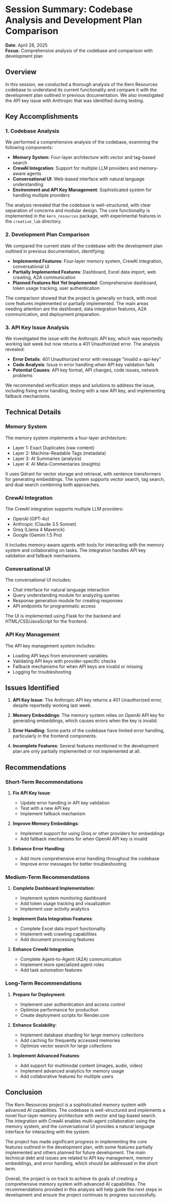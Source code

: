 # Session Summary: Codebase Analysis and Development Plan Comparison

**Date**: April 28, 2025  
**Focus**: Comprehensive analysis of the codebase and comparison with development plan

## Overview

In this session, we conducted a thorough analysis of the Kern Resources codebase to understand its current functionality and compare it with the development plan outlined in previous documentation. We also investigated the API key issue with Anthropic that was identified during testing.

## Key Accomplishments

### 1. Codebase Analysis

We performed a comprehensive analysis of the codebase, examining the following components:

- **Memory System**: Four-layer architecture with vector and tag-based search
- **CrewAI Integration**: Support for multiple LLM providers and memory-aware agents
- **Conversational UI**: Web-based interface with natural language understanding
- **Environment and API Key Management**: Sophisticated system for handling multiple providers

The analysis revealed that the codebase is well-structured, with clear separation of concerns and modular design. The core functionality is implemented in the `kern_resources` package, with experimental features in the `creative_lab` directory.

### 2. Development Plan Comparison

We compared the current state of the codebase with the development plan outlined in previous documentation, identifying:

- **Implemented Features**: Four-layer memory system, CrewAI integration, conversational UI
- **Partially Implemented Features**: Dashboard, Excel data import, web crawling, A2A communication
- **Planned Features Not Yet Implemented**: Comprehensive dashboard, token usage tracking, user authentication

The comparison showed that the project is generally on track, with most core features implemented or partially implemented. The main areas needing attention are the dashboard, data integration features, A2A communication, and deployment preparation.

### 3. API Key Issue Analysis

We investigated the issue with the Anthropic API key, which was reportedly working last week but now returns a 401 Unauthorized error. The analysis revealed:

- **Error Details**: 401 Unauthorized error with message "invalid x-api-key"
- **Code Analysis**: Issue in error handling when API key validation fails
- **Potential Causes**: API key format, API changes, code issues, network problems

We recommended verification steps and solutions to address the issue, including fixing error handling, testing with a new API key, and implementing fallback mechanisms.

## Technical Details

### Memory System

The memory system implements a four-layer architecture:
- Layer 1: Exact Duplicates (raw content)
- Layer 2: Machine-Readable Tags (metadata)
- Layer 3: AI Summaries (analysis)
- Layer 4: AI Meta-Commentaries (insights)

It uses Qdrant for vector storage and retrieval, with sentence transformers for generating embeddings. The system supports vector search, tag search, and dual search combining both approaches.

### CrewAI Integration

The CrewAI integration supports multiple LLM providers:
- OpenAI (GPT-4o)
- Anthropic (Claude 3.5 Sonnet)
- Groq (Llama 4 Maverick)
- Google (Gemini 1.5 Pro)

It includes memory-aware agents with tools for interacting with the memory system and collaborating on tasks. The integration handles API key validation and fallback mechanisms.

### Conversational UI

The conversational UI includes:
- Chat interface for natural language interaction
- Query understanding module for analyzing queries
- Response generation module for creating responses
- API endpoints for programmatic access

The UI is implemented using Flask for the backend and HTML/CSS/JavaScript for the frontend.

### API Key Management

The API key management system includes:
- Loading API keys from environment variables
- Validating API keys with provider-specific checks
- Fallback mechanisms for when API keys are invalid or missing
- Logging for troubleshooting

## Issues Identified

1. **API Key Issue**: The Anthropic API key returns a 401 Unauthorized error, despite reportedly working last week.

2. **Memory Embeddings**: The memory system relies on OpenAI API key for generating embeddings, which causes errors when the key is invalid.

3. **Error Handling**: Some parts of the codebase have limited error handling, particularly in the frontend components.

4. **Incomplete Features**: Several features mentioned in the development plan are only partially implemented or not implemented at all.

## Recommendations

### Short-Term Recommendations

1. **Fix API Key Issue**:
   - Update error handling in API key validation
   - Test with a new API key
   - Implement fallback mechanism

2. **Improve Memory Embeddings**:
   - Implement support for using Groq or other providers for embeddings
   - Add fallback mechanisms for when OpenAI API key is invalid

3. **Enhance Error Handling**:
   - Add more comprehensive error handling throughout the codebase
   - Improve error messages for better troubleshooting

### Medium-Term Recommendations

1. **Complete Dashboard Implementation**:
   - Implement system monitoring dashboard
   - Add token usage tracking and visualization
   - Implement user activity analytics

2. **Implement Data Integration Features**:
   - Complete Excel data import functionality
   - Implement web crawling capabilities
   - Add document processing features

3. **Enhance CrewAI Integration**:
   - Complete Agent-to-Agent (A2A) communication
   - Implement more specialized agent roles
   - Add task automation features

### Long-Term Recommendations

1. **Prepare for Deployment**:
   - Implement user authentication and access control
   - Optimize performance for production
   - Create deployment scripts for Render.com

2. **Enhance Scalability**:
   - Implement database sharding for large memory collections
   - Add caching for frequently accessed memories
   - Optimize vector search for large collections

3. **Implement Advanced Features**:
   - Add support for multimodal content (images, audio, video)
   - Implement advanced analytics for memory usage
   - Add collaborative features for multiple users

## Conclusion

The Kern Resources project is a sophisticated memory system with advanced AI capabilities. The codebase is well-structured and implements a novel four-layer memory architecture with vector and tag-based search. The integration with CrewAI enables multi-agent collaboration using the memory system, and the conversational UI provides a natural language interface for interacting with the system.

The project has made significant progress in implementing the core features outlined in the development plan, with some features partially implemented and others planned for future development. The main technical debt and issues are related to API key management, memory embeddings, and error handling, which should be addressed in the short term.

Overall, the project is on track to achieve its goals of creating a comprehensive memory system with advanced AI capabilities. The recommendations provided in this analysis will help guide the next steps in development and ensure the project continues to progress successfully.
